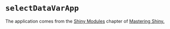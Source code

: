 # `selectDataVarApp`

The application comes from the [Shiny Modules](https://mastering-shiny.org/scaling-modules.html) chapter of [Mastering Shiny.](https://mastering-shiny.org/)
